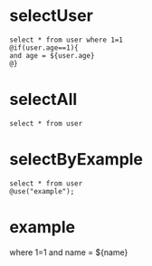 selectUser
===
    select * from user where 1=1
    @if(user.age==1){
    and age = ${user.age}
    @}
    
selectAll
===
    select * from user 
    
selectByExample
===
    select * from user  
    @use("example");
  
example
===  
   where 1=1 and name = ${name}